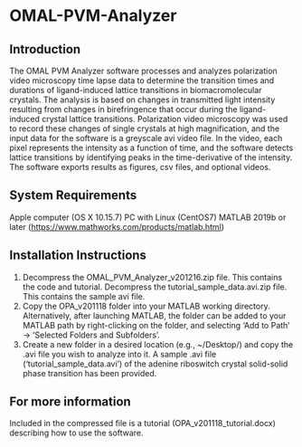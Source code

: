 # OMAL-PVM-Analyzer

## Introduction
The OMAL PVM Analyzer software processes and analyzes polarization video microscopy time lapse data to determine the transition times and durations of ligand-induced lattice transitions in biomacromolecular crystals. The analysis is based on changes in transmitted light intensity resulting from changes in birefringence that occur during the ligand-induced crystal lattice transitions. Polarization video microscopy was used to record these changes of single crystals at high magnification, and the input data for the software is a greyscale avi video file. In the video, each pixel represents the intensity as a function of time, and the software detects lattice transitions by identifying peaks in the time-derivative of the intensity. The software exports results as figures, csv files, and optional videos.

## System Requirements
Apple computer (OS X 10.15.7)
PC with Linux (CentOS7)
MATLAB 2019b or later (https://www.mathworks.com/products/matlab.html)

## Installation Instructions
1.	Decompress the OMAL_PVM_Analyzer_v201216.zip file. This contains the code and tutorial. Decompress the tutorial_sample_data.avi.zip file. This contains the sample avi file.
2.  Copy the OPA_v201118 folder into your MATLAB working directory. Alternatively, after launching MATLAB, the folder can be added to your MATLAB path by right-clicking on the folder, and selecting ‘Add to Path’ -> ‘Selected Folders and Subfolders’.
3.	Create a new folder in a desired location (e.g., ~/Desktop/) and copy the .avi file you wish to analyze into it. A sample .avi file (‘tutorial_sample_data.avi’) of the adenine riboswitch crystal solid-solid phase transition has been provided.

## For more information
Included in the compressed file is a tutorial (OPA_v201118_tutorial.docx) describing how to use the software.

